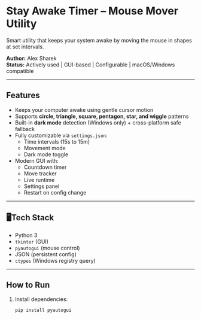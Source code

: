 # Stay Awake Timer – Mouse Mover Utility

Smart utility that keeps your system awake by moving the mouse in shapes at set intervals.

**Author:** Alex Sharek  
**Status:** Actively used | GUI-based | Configurable | macOS/Windows compatible

---

## Features

- Keeps your computer awake using gentle cursor motion
- Supports **circle, triangle, square, pentagon, star, and wiggle** patterns
- Built-in **dark mode** detection (Windows only) + cross-platform safe fallback
- Fully customizable via `settings.json`:
  - Time intervals (15s to 15m)
  - Movement mode
  - Dark mode toggle
- Modern GUI with:
  - Countdown timer
  - Move tracker
  - Live runtime
  - Settings panel
  - Restart on config change

---

## 🖥Tech Stack

- Python 3
- `tkinter` (GUI)
- `pyautogui` (mouse control)
- JSON (persistent config)
- `ctypes` (Windows registry query)

---

## How to Run

1. Install dependencies:
   ```bash
   pip install pyautogui
